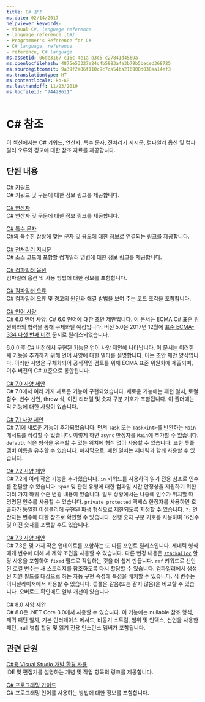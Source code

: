 ```yaml
---
title: C# 참조
ms.date: 02/14/2017
helpviewer_keywords:
- Visual C#, language reference
- language reference [C#]
- Programmer's Reference for C#
- C# language, reference
- reference, C# language
ms.assetid: 06de3167-c16c-4e1a-b3c5-c27841d4569a
ms.openlocfilehash: 4875e53327e24c4b5983a4a3b79b5beced368725
ms.sourcegitcommit: 9a39f2a06f110c9c7ca54ba216900d038aa14ef3
ms.translationtype: HT
ms.contentlocale: ko-KR
ms.lasthandoff: 11/23/2019
ms.locfileid: "74428611"
---
```

# <a name="c-reference"></a>C# 참조

이 섹션에서는 C# 키워드, 연산자, 특수 문자, 전처리기 지시문, 컴파일러 옵션 및 컴파일러 오류와 경고에 대한 참조 자료를 제공합니다.  
  
## <a name="in-this-section"></a>단원 내용

 [C# 키워드](./keywords/index.md)  
 C# 키워드 및 구문에 대한 정보 링크를 제공합니다.  
  
 [C# 연산자](./operators/index.md)  
 C# 연산자 및 구문에 대한 정보 링크를 제공합니다.  

 [C# 특수 문자](./tokens/index.md)  
 C#의 특수한 상황에 맞는 문자 및 용도에 대한 정보로 연결되는 링크를 제공합니다.  

 [C# 전처리기 지시문](./preprocessor-directives/index.md)  
 C# 소스 코드에 포함할 컴파일러 명령에 대한 정보 링크를 제공합니다.  
  
 [C# 컴파일러 옵션](./compiler-options/index.md)  
 컴파일러 옵션 및 사용 방법에 대한 정보를 포함합니다.  
  
 [C# 컴파일러 오류](./compiler-messages/index.md)  
 C# 컴파일러 오류 및 경고의 원인과 해결 방법을 보여 주는 코드 조각을 포함합니다.  
  
 [C# 언어 사양](../../../_csharplang/spec/introduction.md)  
 C# 6.0 언어 사양. C# 6.0 언어에 대한 초안 제안입니다. 이 문서는 ECMA C# 표준 위원회와의 협력을 통해 구체화될 예정입니다. 버전 5.0은 2017년 12월에 [표준 ECMA-334 다섯 번째 버전](https://www.ecma-international.org/publications/files/ECMA-ST/ECMA-334.pdf) 문서로 릴리스되었습니다.

6\.0 이후 C# 버전에서 구현된 기능은 언어 사양 제안에 나타납니다. 이 문서는 이러한 새 기능을 추가하기 위해 언어 사양에 대한 델타를 설명합니다. 이는 초안 제안 양식입니다. 이러한 사양은 구체화되어 공식적인 검토를 위해 ECMA 표준 위원회에 제출되며, 이후 버전의 C# 표준으로 통합됩니다.

 [C# 7.0 사양 제안](../../../_csharplang/proposals/csharp-7.0/pattern-matching.md)  
 C# 7.0에서 여러 가지 새로운 기능이 구현되었습니다. 새로운 기능에는 패턴 일치, 로컬 함수, 변수 선언, throw 식, 이진 리터럴 및 숫자 구분 기호가 포함됩니다. 이 폴더에는 각 기능에 대한 사양이 있습니다.
  
 [C# 7.1 사양 제안](../../../_csharplang/proposals/csharp-7.1/async-main.md)  
 C# 7.1에 새로운 기능이 추가되었습니다. 먼저 `Task` 또는 `Task<int>`를 반환하는 `Main` 메서드를 작성할 수 있습니다. 이렇게 하면 `async` 한정자를 `Main`에 추가할 수 있습니다. `default` 식은 형식을 유추할 수 있는 위치에 형식 없이 사용할 수 있습니다. 또한 튜플 멤버 이름을 유추할 수 있습니다. 마지막으로, 패턴 일치는 제네릭과 함께 사용할 수 있습니다.

 [C# 7.2 사양 제안](../../../_csharplang/proposals/csharp-7.2/readonly-ref.md)  
 C# 7.2에 여러 작은 기능을 추가했습니다. `in` 키워드를 사용하여 읽기 전용 참조로 인수를 전달할 수 있습니다. `Span` 및 관련 유형에 대한 컴파일 시간 안정성을 지원하기 위한 여러 가지 하위 수준 변경 내용이 있습니다. 일부 상황에서는 나중에 인수가 위치할 때 명명된 인수를 사용할 수 있습니다. `private protected` 액세스 한정자를 사용하면 호출자가 동일한 어셈블리에 구현된 파생 형식으로 제한되도록 지정할 수 있습니다. `?:` 연산자는 변수에 대한 참조로 확인할 수 있습니다. 선행 숫자 구분 기호를 사용하여 16진수 및 이진 숫자를 포맷할 수도 있습니다.

 [C# 7.3 사양 제안](../../../_csharplang/proposals/csharp-7.3/blittable.md)  
 C# 7.3은 몇 가지 작은 업데이트를 포함하는 또 다른 포인트 릴리스입니다. 제네릭 형식 매개 변수에 대해 새 제약 조건을 사용할 수 있습니다. 다른 변경 내용은 [`stackalloc`](./operators/stackalloc.md) 할당 사용을 포함하여 `fixed` 필드로 작업하는 것을 더 쉽게 만듭니다. `ref` 키워드로 선언된 로컬 변수는 새 스토리지를 참조하도록 다시 할당할 수 있습니다. 컴파일러에서 생성된 지원 필드를 대상으로 하는 자동 구현 속성에 특성을 배치할 수 있습니다. 식 변수는 이니셜라이저에서 사용할 수 있습니다. 튜플은 같음(또는 같지 않음)을 비교할 수 있습니다. 오버로드 확인에도 일부 개선이 있습니다.
  
 [C# 8.0 사양 제안](../../../_csharplang/proposals/csharp-8.0/nullable-reference-types.md)  
 C# 8.0은 .NET Core 3.0에서 사용할 수 있습니다. 이 기능에는 nullable 참조 형식, 재귀 패턴 일치, 기본 인터페이스 메서드, 비동기 스트림, 범위 및 인덱스, 선언을 사용한 패턴, null 병합 할당 및 읽기 전용 인스턴스 멤버가 포함됩니다.
  
## <a name="related-sections"></a>관련 단원  

 [C#용 Visual Studio 개발 환경 사용](/visualstudio/get-started/csharp)  
 IDE 및 편집기를 설명하는 개념 및 작업 항목의 링크를 제공합니다.  
  
 [C# 프로그래밍 가이드](../programming-guide/index.md)  
 C# 프로그래밍 언어를 사용하는 방법에 대한 정보를 포함합니다.

